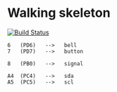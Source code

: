 # Walking skeleton

[![Build Status](https://travis-ci.org/raphaelmeyer/skeleton.svg?branch=master)](https://travis-ci.org/raphaelmeyer/skeleton/)



    6   (PD6)   -->   bell
    7   (PD7)   -->   button

    8   (PB0)   -->   signal

    A4  (PC4)   -->   sda
    A5  (PC5)   -->   scl


